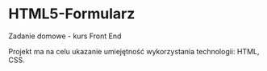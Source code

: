 # HTML5-Formularz
Zadanie domowe - kurs Front End 

Projekt ma na celu ukazanie umiejętność wykorzystania technologii: HTML, CSS.
